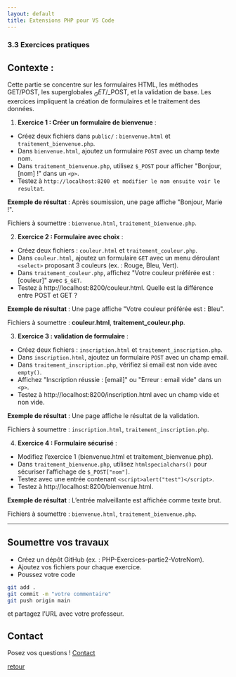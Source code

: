 ```yaml
---
layout: default
title: Extensions PHP pour VS Code
---
```

### 3.3 Exercices pratiques

## Contexte : 
Cette partie se concentre sur les formulaires HTML, les méthodes GET/POST, les superglobales $_GET/$_POST, et la validation de base. Les exercices impliquent la création de formulaires et le traitement des données.

1. **Exercice 1 : Créer un formulaire de bienvenue** :
- Créez deux fichiers dans `public/` : `bienvenue.html` et `traitement_bienvenue.php`. 
- Dans `bienvenue.html`, ajoutez un formulaire `POST` avec un champ texte nom. 
- Dans `traitement_bienvenue.php`, utilisez `$_POST` pour afficher "Bonjour, [nom] !" dans un `<p>`.
- Testez à `http://localhost:8200 et modifier le nom ensuite voir le resultat`. 

**Exemple de résultat** : Après soumission, une page affiche "Bonjour, Marie !".

Fichiers à soumettre : `bienvenue.html`, `traitement_bienvenue.php`.

2. **Exercice 2 : Formulaire avec choix** :
- Créez deux fichiers : `couleur.html` et `traitement_couleur.php`. 
- Dans `couleur.html`, ajoutez un formulaire `GET` avec un menu déroulant `<select>` proposant 3 couleurs (ex. : Rouge, Bleu, Vert). 
- Dans `traitement_couleur.php`, affichez "Votre couleur préférée est : [couleur]" avec `$_GET`.
- Testez à http://localhost:8200/couleur.html. Quelle est la différence entre POST et GET ?

**Exemple de résultat** : Une page affiche "Votre couleur préférée est : Bleu".

Fichiers à soumettre : **couleur.html**, **traitement_couleur.php**.

3. **Exercice 3 : validation de formulaire** :
- Créez deux fichiers : `inscription.html` et `traitement_inscription.php`. 
- Dans `inscription.html`, ajoutez un formulaire `POST` avec un champ email. 
- Dans `traitement_inscription.php`, vérifiez si email est non vide avec `empty()`. 
- Affichez "Inscription réussie : [email]" ou "Erreur : email vide" dans un `<p>`.
- Testez à http://localhost:8200/inscription.html avec un champ vide et non vide.

**Exemple de résultat** : Une page affiche le résultat de la validation.

Fichiers à soumettre : `inscription.html`, `traitement_inscription.php`.

4. **Exercice 4 : Formulaire sécurisé** :
- Modifiez l’exercice 1 (bienvenue.html et traitement_bienvenue.php). 
- Dans `traitement_bienvenue.php`, utilisez `htmlspecialchars()` pour sécuriser l’affichage de `$_POST["nom"]`. 
- Testez avec une entrée contenant `<script>alert("test")</script>`.
- Testez à http://localhost:8200/bienvenue.html.

**Exemple de résultat** : L’entrée malveillante est affichée comme texte brut.

Fichiers à soumettre : `bienvenue.html`, `traitement_bienvenue.php`.

---

## Soumettre vos travaux

- Créez un dépôt GitHub (ex. : PHP-Exercices-partie2-VotreNom). 
- Ajoutez vos fichiers pour chaque exercice. 
- Poussez votre code 

```bash
git add .
git commit -m "votre commentaire"
git push origin main
```

et partagez l’URL avec votre professeur. 

## Contact

Posez vos questions ! [Contact](../../contact.md)


[retour](../../php.md)
